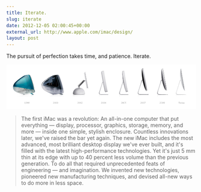 ```yaml
---
title: Iterate.
slug: iterate
date: 2012-12-05 02:00:45+00:00
external_url: http://www.apple.com/imac/design/
layout: post
---
```


The pursuit of perfection takes time, and patience. Iterate.

![Apple iMac Evolution](uploads/2012/12/apple-imac-evolution.png)

> The first iMac was a revolution: An all-in-one computer that put everything — display, processor, graphics, storage, memory, and more — inside one simple, stylish enclosure. Countless innovations later, we've raised the bar yet again. The new iMac includes the most advanced, most brilliant desktop display we've ever built, and it's filled with the latest high-performance technologies. Yet it's just 5 mm thin at its edge with up to 40 percent less volume than the previous generation. To do all that required unprecedented feats of engineering — and imagination. We invented new technologies, pioneered new manufacturing techniques, and devised all-new ways to do more in less space.
